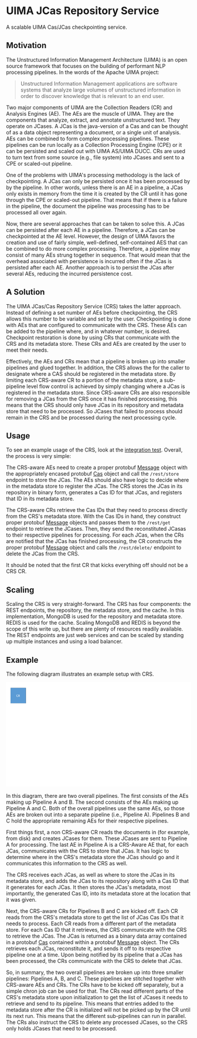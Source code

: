 # UIMA JCas Repository Service
A scalable UIMA Cas/JCas checkpointing service.

## Motivation

The Unstructured Information Management Architecture (UIMA) is an open source framework that focuses on the building of performant NLP processing pipelines. In the words of the Apache UIMA project:

> Unstructured Information Management applications are software systems that analyze large volumes of unstructured information in order to discover knowledge that is relevant to an end user.

Two major components of UIMA are the Collection Readers (CR) and Analysis Engines (AE). The AEs are the muscle of UIMA. They are the components that analyze, extract, and annotate unstructured text. They operate on JCases. A JCas is the java-version of a Cas and can be thought of as a data object representing a document, or a single unit of analysis. AEs can be combined to form complex processing pipelines. These pipelines can be run locally as a Collection Processing Engine (CPE) or it can be persisted and scaled out with UIMA AS/UIMA DUCC. CRs are used to turn text from some source (e.g., file system) into JCases and sent to a CPE or scaled-out pipeline.

One of the problems with UIMA's processing methodology is the lack of checkpointing. A JCas can only be persisted once it has been processed by by the pipeline. In other words, unless there is an AE in a pipeline, a JCas only exists in memory from the time it is created by the CR until it has gone through the CPE or scaled-out pipeline. That means that if there is a failure in the pipeline, the document the pipeline was processing has to be processed all over again.

Now, there are several approaches that can be taken to solve this. A JCas can be persisted after each AE in a pipeline. Therefore, a JCas can be checkpointed at the AE level. However, the design of UIMA favors the creation and use of fairly simple, well-defined, self-contained AES that can be combined to do more complex processing. Therefore, a pipeline may consist of many AEs strung together in sequence. That would mean that the overhead associated with persistence is incurred often if the JCas is persisted after each AE. Another approach is to persist the JCas after several AEs, reducing the incurred persistence cost.

## A Solution

The UIMA JCas/Cas Repository Service (CRS) takes the latter approach. Instead of defining a set number of AEs before checkpointing, the CRS allows this number to be variable and set by the user. Checkpointing is done with AEs that are configured to communicate with the CRS. These AEs can be added to the pipeline where, and in whatever number, is desired. Checkpoint restoration is done by using CRs that communicate with the CRS and its metadata store. These CRs and AEs are created by the user to meet their needs.

Effectively, the AEs and CRs mean that a pipeline is broken up into smaller pipelines and glued together. In addition, the CRS allows the for the caller to designate where a CAS should be registered in the metadata store. By limiting each CRS-aware CR to a portion of the metadata store, a sub-pipeline level flow control is achieved by simply changing where a JCas is registered in the metadata store. Since CRS-aware CRs are also responsible for removing a JCas from the CRS once it has finished processing, this means that the CRS should only have JCas in its repository and metadata store that need to be processed. So JCases that failed to process should remain in the CRS and be processed during the next processing cycle.

## Usage

To see an example usage of the CRS, look at the [integration test](https://github.com/revistek/cas-repository-service/blob/main/src/test/java/com/revistek/web/resources/TestCasRepositoryServiceResource.java). Overall, the process is very simple:

The CRS-aware AEs need to create a proper protobuf [Message](https://github.com/revistek/cas-repository-service-common/blob/main/src/main/proto/Message.proto) object with the appropriately encased protobuf [Cas](https://github.com/revistek/cas-repository-service-common/blob/main/src/main/proto/Cas.proto) object and call the `/rest/store` endpoint to store the JCas. The AEs should also have logic to decide where in the metadata store to register the JCas. The CRS stores the JCas in its repository in binary form, generates a Cas ID for that JCas, and registers that ID in its metadata store.

The CRS-aware CRs retrieve the Cas IDs that they need to process directly from the CRS's metadata store. With the Cas IDs in hand, they construct proper protobuf [Message](https://github.com/revistek/cas-repository-service-common/blob/main/src/main/proto/Message.proto) objects and passes them to the `/rest/get` endpoint to retrieve the JCases. Then, they send the reconstituted JCasas to their respective pipelines for processing. For each JCas, when the CRs are notified that the JCas has finished processing, the CR constructs the proper protobuf [Message](https://github.com/revistek/cas-repository-service-common/blob/main/src/main/proto/Message.proto) object and calls the `/rest/delete/` endpoint to delete the JCas from the CRS.

It should be noted that the first CR that kicks everything off should not be a CRS CR.

## Scaling

Scaling the CRS is very straight-forward. The CRS has four components: the REST endpoints, the repository, the metadata store, and the cache. In this implementation, MongoDB is used for the repository and metadata store. REDIS is used for the cache. Scaling MongoDB and REDIS is beyond the scope of this write up, but there are plenty of resources readily available. The REST endpoints are just web services and can be scaled by standing up multiple instances and using a load balancer.

## Example

The following diagram illustrates an example setup with CRS.

![CRS Diagram](./CRS-diagram.gif)

In this diagram, there are two overall pipelines. The first consists of the AEs making up Pipeline A and B. The second consists of the AEs making up Pipeline A and C. Both of the overall pipelines use the same AEs, so those AEs are broken out into a separate pipeline (i.e., Pipeline A). Pipelines B and C hold the appropriate remaining AEs for their respective pipelines.

First things first, a non CRS-aware CR reads the documents in (for example, from disk) and creates JCases for them. These JCases are sent to Pipeline A for processing. The last AE in Pipeline A is a CRS-Aware AE that, for each JCas, communicates with the CRS to store that JCas. It has logic to determine where in the CRS's metadata store the JCas should go and it communicates this information to the CRS as well.

The CRS receives each JCas, as well as where to store the JCas in its metadata store, and adds the JCas to its repository along with a Cas ID that it generates for each JCas. It then stores the JCas's metadata, most importantly, the generated Cas ID, into its metadata store at the location that it was given.

Next, the CRS-aware CRs for Pipelines B and C are kicked off. Each CR reads from the CRS's metadata store to get the list of JCas Cas IDs that it needs to process. Each CR reads from a different part of the metadata store. For each Cas ID that it retrieves, the CRS communicate with the CRS to retrieve the JCas. The JCas is returned as a binary data array contained in a protobuf [Cas](https://github.com/revistek/cas-repository-service-common/blob/main/src/main/proto/Cas.proto) contained within a protobuf [Message](https://github.com/revistek/cas-repository-service-common/blob/main/src/main/proto/Message.proto) object. The CRs retrieves each JCas, reconstitute it, and sends it off to its respective pipeline one at a time. Upon being notified by its pipeline that a JCas has been processed, the CRs communicate with the CRS to delete that JCas.

So, in summary, the two overall pipelines are broken up into three smaller pipelines: Pipelines A, B, and C. These pipelines are stitched together with CRS-aware AEs and CRs. The CRs have to be kicked off separately, but a simple chron job can be used for that. The CRs read different parts of the CRS's metadata store upon initialization to get the list of JCases it needs to retrieve and send to its pipeline. This means that entries added to the metadata store after the CR is initialized will not be picked up by the CR until its next run. This means that the different sub-pipelines can run in parallel. The CRs also instruct the CRS to delete any processed JCases, so the CRS only holds JCases that need to be processed. 